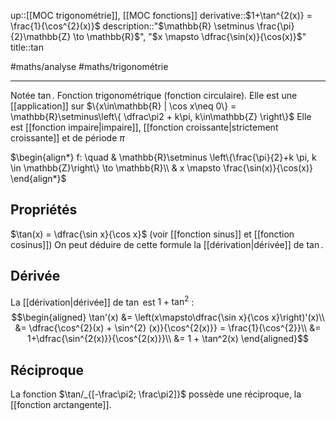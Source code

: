 ---
---
up::[[MOC trigonométrie]], [[MOC fonctions]]
derivative::$1+\tan^{2(x)} = \frac{1}{\cos^{2}(x)}$
description::"$\mathbb{R} \setminus \frac{\pi}{2}\mathbb{Z} \to \mathbb{R}$", "$x \mapsto \dfrac{\sin(x)}{\cos(x)}$"
title::$\tan$

#maths/analyse #maths/trigonométrie 

----
Notée $\tan$. Fonction trigonométrique (fonction circulaire).
Elle est une [[application]] sur $\{x\in\mathbb{R} | \cos x\neq 0\} = \mathbb{R}\setminus\left\{ \dfrac\pi2 + k\pi,  k\in\mathbb{Z} \right\}$
Elle est [[fonction impaire|impaire]], [[fonction croissante|strictement croissante]] et de période $\pi$

$\begin{align*} f: \quad & \mathbb{R}\setminus \left\{\frac{\pi}{2}+k \pi, k \in \mathbb{Z}\right\} \to \mathbb{R}\\ & x \mapsto \frac{\sin(x)}{\cos(x)} \end{align*}$

## Propriétés
$\tan(x) = \dfrac{\sin x}{\cos x}$ (voir [[fonction sinus]] et [[fonction cosinus]])
On peut déduire de cette formule la [[dérivation|dérivée]] de $\tan$.

## Dérivée
La [[dérivation|dérivée]] de $\tan$ est $1+\tan^2$ :
$$\begin{aligned}
\tan'(x) &= \left(x\mapsto\dfrac{\sin x}{\cos x}\right)'(x)\\
&= \dfrac{\cos^{2}(x) + \sin^{2} (x)}{\cos^{2(x)}} = \frac{1}{\cos^{2}}\\
&= 1+\dfrac{\sin^{2(x)}}{\cos^{2(x)}}\\
&= 1 + \tan^2(x)
\end{aligned}$$

## Réciproque
La fonction $\tan/_{[-\frac\pi2; \frac\pi2]}$ possède une réciproque, la [[fonction arctangente]].

